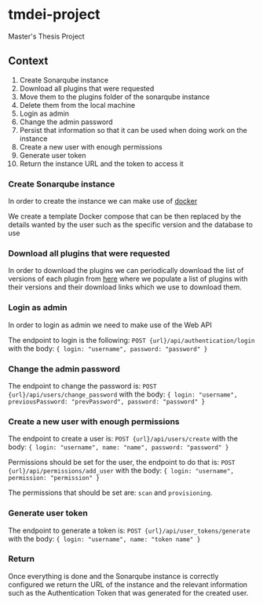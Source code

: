 # tmdei-project
Master's Thesis Project

## Context

1. Create Sonarqube instance
2. Download all plugins that were requested
3. Move them to the plugins folder of the sonarqube instance
4. Delete them from the local machine
5. Login as admin
6. Change the admin password
7. Persist that information so that it can be used when doing work on the instance
8. Create a new user with enough permissions
9. Generate user token
10. Return the instance URL and the token to access it

### Create Sonarqube instance

In order to create the instance we can make use of [docker](https://hub.docker.com/_/sonarqube/)

We create a template Docker compose that can be then replaced by the details wanted by the user such as the specific version and the database to use

### Download all plugins that were requested

In order to download the plugins we can periodically download the list of versions of each plugin from [here](https://update.sonarsource.org/) where we populate a list of plugins with their versions and their download links which we use to download them.

### Login as admin

In order to login as admin we need to make use of the Web API

The endpoint to login is the following: `POST {url}/api/authentication/login` with the body: `{ login: "username", password: "password" }`

### Change the admin password

The endpoint to change the password is: `POST {url}/api/users/change_password` with the body: `{ login: "username", previousPassword: "prevPassword", password: "password" }`

### Create a new user with enough permissions

The endpoint to create a user is: `POST {url}/api/users/create` with the body: `{ login: "username", name: "name", password: "password" }`

Permissions should be set for the user, the endpoint to do that is: `POST {url}/api/permissions/add_user` with the body: `{ login: "username", permission: "permission" }`

The permissions that should be set are: `scan` and `provisioning`.

### Generate user token

The endpoint to generate a token is: `POST {url}/api/user_tokens/generate` with the body: `{ login: "username", name: "token name" }`

### Return

Once everything is done and the Sonarqube instance is correctly configured we return the URL of the instance and the relevant information such as the Authentication Token that was generated for the created user.